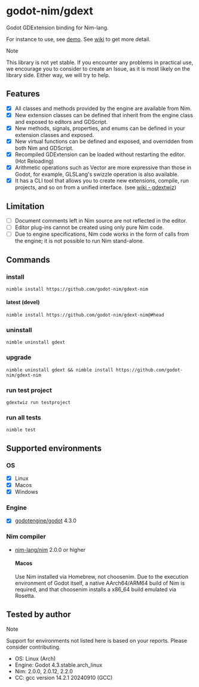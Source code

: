 # godot-nim/gdext

Godot GDExtension binding for Nim-lang.

For instance to use, see [demo][1].
See [wiki][2] to get more detail.

> [!NOTE]
> This library is not yet stable. If you encounter any problems in practical use, we encourage you to consider to create an Issue, as it is most likely on the library side. Either way, we will try to help.

## Features

- [x] All classes and methods provided by the engine are available from Nim.
- [x] New extension classes can be defined that inherit from the engine class and exposed to editors and GDScript.
- [x] New methods, signals, properties, and enums can be defined in your extension classes and exposed.
- [x] New virtual functions can be defined and exposed, and overridden from both Nim and GDScript.
- [x] Recompiled GDExtension can be loaded without restarting the editor. (Hot Reloading)
- [x] Arithmetic operations such as Vector are more expressive than those in Godot, for example, GLSLang's swizzle operation is also available.
- [x] It has a CLI tool that allows you to create new extensions, compile, run projects, and so on from a unified interface. (see [wiki - gdextwiz][3])

## Limitation

- [ ] Document comments left in Nim source are not reflected in the editor.
- [ ] Editor plug-ins cannot be created using only pure Nim code.
- [ ] Due to engine specifications, Nim code works in the form of calls from the engine; it is not possible to run Nim stand-alone.

## Commands

### install

```
nimble install https://github.com/godot-nim/gdext-nim
```

#### latest (devel)

```
nimble install https://github.com/godot-nim/gdext-nim@#head
```

### uninstall

```
nimble uninstall gdext
```

### upgrade

```
nimble uninstall gdext && nimble install https://github.com/godot-nim/gdext-nim
```

### run test project

```
gdextwiz run testproject
```

### run all tests

```
nimble test
```


## Supported environments

### OS

- [x] Linux
- [x] Macos
- [x] Windows

### Engine

- [x] [godotengine/godot](https://github.com/godotengine/godot) 4.3.0

### Nim compiler

* [nim-lang/nim](https://github.com/nim-lang/nim) 2.0.0 or higher
  #### Macos
  Use Nim installed via Homebrew, not choosenim.
  Due to the execution environment of Godot itself, a native AArch64/ARM64 build of Nim is required, and that choosenim installs a x86_64 build emulated via Rosetta.

## Tested by author

> [!NOTE]
> Support for environments not listed here is based on your reports. Please consider contributing.

* OS: Linux (Arch)
* Engine: Godot 4.3.stable.arch_linux
* Nim: 2.0.0, 2.0.12, 2.2.0
* CC: gcc version 14.2.1 20240910 (GCC)

[1]: https://github.com/godot-nim/demo
[2]: https://github.com/godot-nim/gdext-nim/wiki
[3]: https://github.com/godot-nim/gdext-nim/wiki/gdextwiz
